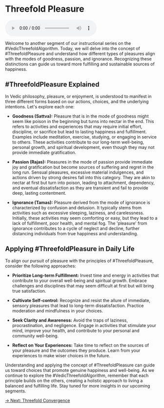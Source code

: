 # Threefold Pleasure

<audio src="https://indra.team/audio/indra/1710409269676.mp3" controls></audio>

Welcome to another segment of our instructional series on the #VedicThreefoldAlgorithm. Today, we will delve into the concept of #ThreefoldPleasure and understand how different types of pleasures align with the modes of goodness, passion, and ignorance. Recognizing these distinctions can guide us toward more fulfilling and sustainable sources of happiness.

## #ThreefoldPleasure Explained

In Vedic philosophy, pleasure, or enjoyment, is understood to manifest in three different forms based on our actions, choices, and the underlying intentions. Let's explore each one:

- **Goodness (Sattva):** Pleasure that is in the mode of goodness might seem like poison in the beginning but turns into nectar in the end. This refers to activities and experiences that may require initial effort, discipline, or sacrifice but lead to lasting happiness and fulfillment. Examples include meditation, exercise, studying, or engaging in service to others. These activities contribute to our long-term well-being, personal growth, and spiritual development, even though they may not provide immediate gratification.

- **Passion (Rajas):** Pleasures in the mode of passion provide immediate joy and gratification but become sources of suffering and regret in the long run. Sensual pleasures, excessive material indulgences, and actions driven by strong desires fall into this category. They are akin to nectar at first but turn into poison, leading to attachment, dependency, and eventual dissatisfaction as they are transient and fail to provide deep, lasting contentment.

- **Ignorance (Tamas):** Pleasure derived from the mode of ignorance is characterized by confusion and delusion. It typically stems from activities such as excessive sleeping, laziness, and carelessness. Initially, these activities may seem comforting or easy, but they lead to a lack of fulfillment, poor health, and mental fog. The 'pleasure' from ignorance contributes to a cycle of neglect and decline, further distancing individuals from true happiness and understanding.

## Applying #ThreefoldPleasure in Daily Life

To align our pursuit of pleasure with the principles of #ThreefoldPleasure, consider the following approaches:

- **Prioritize Long-term Fulfillment:** Invest time and energy in activities that contribute to your overall well-being and spiritual growth. Embrace challenges and disciplines that may seem difficult at first but will bring true satisfaction.

- **Cultivate Self-control:** Recognize and resist the allure of immediate, sensory pleasures that lead to long-term dissatisfaction. Practice moderation and mindfulness in your choices.

- **Seek Clarity and Awareness:** Avoid the traps of laziness, procrastination, and negligence. Engage in activities that stimulate your mind, improve your health, and contribute to your personal and community well-being.

- **Reflect on Your Experiences:** Take time to reflect on the sources of your pleasure and the outcomes they produce. Learn from your experiences to make wiser choices in the future.

Understanding and applying the concept of #ThreefoldPleasure can guide us toward choices that promote genuine happiness and well-being. As we continue to explore the #VedicThreefoldAlgorithm, remember that each principle builds on the others, creating a holistic approach to living a balanced and fulfilling life. Stay tuned for more insights in our upcoming segments.

[→ Next: Threefold Convergence](threefold-convergence.md)
